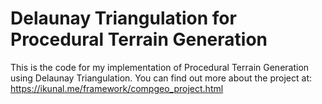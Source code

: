 # Delaunay Triangulation for Procedural Terrain Generation
This is the code for my implementation of Procedural Terrain Generation
using Delaunay Triangulation. You can find out more about the 
project at:
https://ikunal.me/framework/compgeo_project.html